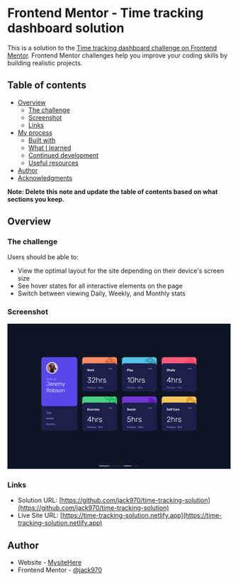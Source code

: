 # Frontend Mentor - Time tracking dashboard solution

This is a solution to the [Time tracking dashboard challenge on Frontend Mentor](https://www.frontendmentor.io/challenges/time-tracking-dashboard-UIQ7167Jw). Frontend Mentor challenges help you improve your coding skills by building realistic projects. 

## Table of contents

- [Overview](#overview)
  - [The challenge](#the-challenge)
  - [Screenshot](#screenshot)
  - [Links](#links)
- [My process](#my-process)
  - [Built with](#built-with)
  - [What I learned](#what-i-learned)
  - [Continued development](#continued-development)
  - [Useful resources](#useful-resources)
- [Author](#author)
- [Acknowledgments](#acknowledgments)

**Note: Delete this note and update the table of contents based on what sections you keep.**

## Overview

### The challenge

Users should be able to:

- View the optimal layout for the site depending on their device's screen size
- See hover states for all interactive elements on the page
- Switch between viewing Daily, Weekly, and Monthly stats

### Screenshot

![my site Screenshot](/mysite.png)

### Links

- Solution URL: [https://github.com/jack970/time-tracking-solution](https://github.com/jack970/time-tracking-solution)
- Live Site URL: [https://time-tracking-solution.netlify.app](https://time-tracking-solution.netlify.app)

## Author

- Website - [MysiteHere](https://time-tracking-solution.netlify.app)
- Frontend Mentor - [@jack970](https://www.frontendmentor.io/profile/jack970)
